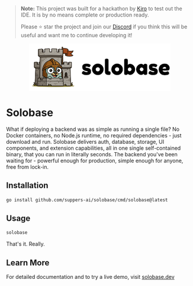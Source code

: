 > **Note:** This project was built for a hackathon by [Kiro](https://kiro.dev/) to test out the IDE. It is by no means complete or production ready.
>
> Please ⭐ star the project and join our [Discord](https://discord.com/invite/jKqMcbrVzm) if you think this will be useful and want me to continue developing it!

<p align="center">
  <img src="ui/static/logo_long.png" alt="Solobase Logo" />
</p>

# Solobase

What if deploying a backend was as simple as running a single file? No Docker containers, no Node.js runtime, no required dependencies - just download and run. Solobase delivers auth, database, storage, UI components, and extension capabilities, all in one single self-contained binary, that you can run in literally seconds. The backend you've been waiting for - powerful enough for production, simple enough for anyone, free from lock-in.

## Installation

```bash
go install github.com/suppers-ai/solobase/cmd/solobase@latest
```

## Usage

```bash
solobase
```

That's it. Really.

## Learn More

For detailed documentation and to try a live demo, visit [solobase.dev](https://solobase.dev/)
